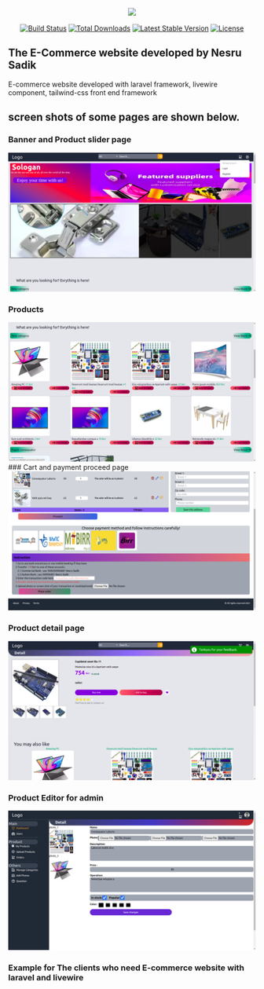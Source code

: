 <p align="center"><a href="https://laravel.com" target="_blank"><img src="https://raw.githubusercontent.com/laravel/art/master/logo-lockup/5%20SVG/2%20CMYK/1%20Full%20Color/laravel-logolockup-cmyk-red.svg" width="400"></a></p>

<p align="center">
<a href="https://travis-ci.org/laravel/framework"><img src="https://travis-ci.org/laravel/framework.svg" alt="Build Status"></a>
<a href="https://packagist.org/packages/laravel/framework"><img src="https://img.shields.io/packagist/dt/laravel/framework" alt="Total Downloads"></a>
<a href="https://packagist.org/packages/laravel/framework"><img src="https://img.shields.io/packagist/v/laravel/framework" alt="Latest Stable Version"></a>
<a href="https://packagist.org/packages/laravel/framework"><img src="https://img.shields.io/packagist/l/laravel/framework" alt="License"></a>
</p>


## The E-Commerce website developed by Nesru Sadik

E-commerce website developed with laravel framework, livewire component, tailwind-css front end framework 

## screen shots of some pages are shown below.

### Banner and Product slider page
 <img src="public/intro/banner_and _slider.png">

### Products
<img src="public/intro/products.png" >
### Cart and payment proceed page
<img src="public/intro/cart_and_payment_page.png">

### Product detail page
<img src="public/intro/detail_view.png">

### Product Editor for admin
<img src="public/intro/admin.png">

### Example for The clients who need E-commerce website with laravel and livewire 


